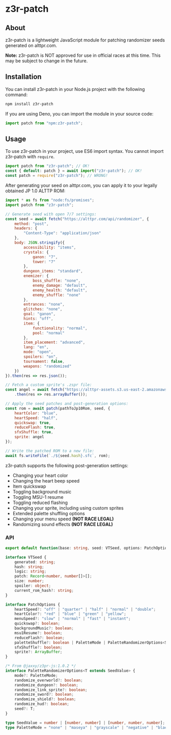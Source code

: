 # z3r-patch

## About
z3r-patch is a lightweight JavaScript module for patching randomizer seeds generated on alttpr.com.

**Note:** z3r-patch is NOT approved for use in official races at this time. This may be subject to change in the future.

## Installation
You can install z3r-patch in your Node.js project with the following command:
```bash
npm install z3r-patch
```
If you are using Deno, you can import the module in your source code:
```js
import patch from "npm:z3r-patch";
```

## Usage
To use z3r-patch in your project, use ES6 import syntax. You cannot import z3r-patch with `require`.
```js
import patch from "z3r-patch"; // OK!
const { default: patch } = await import("z3r-patch"); // OK!
const patch = require("z3r-patch"); // WRONG!
```

After generating your seed on alttpr.com, you can apply it to your legally obtained JP 1.0 ALTTP ROM:
```js
import * as fs from "node:fs/promises";
import patch from "z3r-patch";

// Generate seed with open 7/7 settings:
const seed = await fetch("https://alttpr.com/api/randomizer", {
    method: "post",
    headers: {
        "Content-Type": "application/json"
    },
    body: JSON.stringify({
        accessibility: "items",
        crystals: {
            ganon: "7",
            tower: "7"
        },
        dungeon_items: "standard",
        enemizer: {
            boss_shuffle: "none",
            enemy_damage: "default",
            enemy_health: "default",
            enemy_shuffle: "none"
        },
        entrances: "none",
        glitches: "none",
        goal: "ganon",
        hints: "off",
        item: {
            functionality: "normal",
            pool: "normal"
        },
        item_placement: "advanced",
        lang: "en",
        mode: "open",
        spoilers: "on",
        tournament: false,
        weapons: "randomized"
    })
}).then(res => res.json());

// Fetch a custom sprite's .zspr file:
const angel = await fetch("https://alttpr-assets.s3.us-east-2.amazonaws.com/angel.1.zspr")
    .then(res => res.arrayBuffer());

// Apply the seed patches and post-generation options:
const rom = await patch(pathToJp10Rom, seed, {
    heartColor: "blue",
    heartSpeed: "half",
    quickswap: true,
    reduceFlash: true,
    sfxShuffle: true,
    sprite: angel
});

// Write the patched ROM to a new file:
await fs.writeFile(`./${seed.hash}.sfc`, rom);
```

z3r-patch supports the following post-generation settings:
* Changing your heart color
* Changing the heart beep speed
* Item quickswap
* Toggling background music
* Toggling MSU-1 resume
* Toggling reduced flashing
* Changing your sprite, including using custom sprites
* Extended palette shuffling options
* Changing your menu speed **(NOT RACE LEGAL)**
* Randomizing sound effects **(NOT RACE LEGAL)**

### API
```ts
export default function(base: string, seed: VTSeed, options: PatchOptions): Promise<Uint8Array>;

interface VTSeed {
    generated: string;
    hash: string;
    logic: string;
    patch: Record<number, number[]>[];
    size: number;
    spoiler: object;
    current_rom_hash?: string;
}

interface PatchOptions {
    heartSpeed?: "off" | "quarter" | "half" | "normal" | "double";
    heartColor?: "red" | "blue" | "green" | "yellow";
    menuSpeed?: "slow" | "normal" | "fast" | "instant";
    quickswap?: boolean;
    backgroundMusic?: boolean;
    msu1Resume?: boolean;
    reduceFlash?: boolean;
    paletteShuffle?: boolean | PaletteMode | PaletteRandomizerOptions<SeedValue>;
    sfxShuffle?: boolean;
    sprite?: ArrayBuffer;
}

/* From @jaxxy/z3pr-js:1.0.2 */
interface PaletteRandomizerOptions<T extends SeedValue> {
    mode?: PaletteMode;
    randomize_overworld?: boolean;
    randomize_dungeon?: boolean;
    randomize_link_sprite?: boolean;
    randomize_sword?: boolean;
    randomize_shield?: boolean;
    randomize_hud?: boolean;
    seed?: T;
}

type SeedValue = number | [number, number] | [number, number, number];
type PaletteMode = "none" | "maseya" | "grayscale" | "negative" | "blackout" | "classic" | "dizzy" | "sick" | "puke";
```